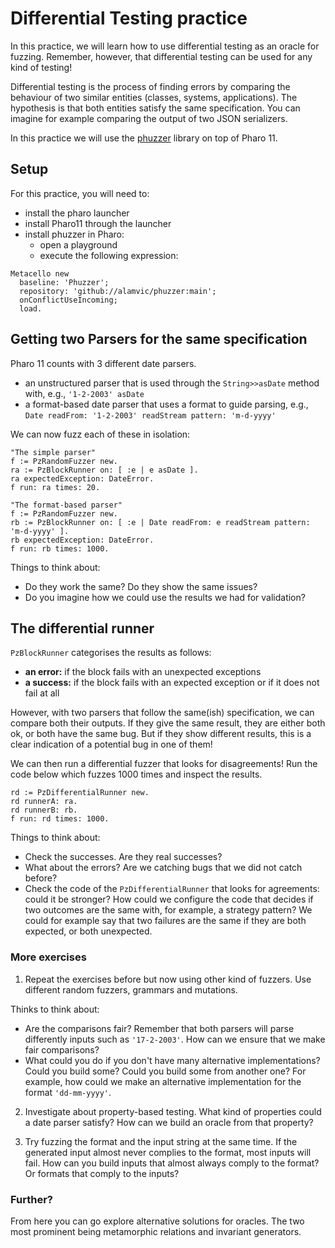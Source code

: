 # Differential Testing practice

In this practice, we will learn how to use differential testing as an oracle for fuzzing.
Remember, however, that differential testing can be used for any kind of testing!

Differential testing is the process of finding errors by comparing the behaviour of two similar entities (classes, systems, applications).
The hypothesis is that both entities satisfy the same specification.
You can imagine for example comparing the output of two JSON serializers.

In this practice we will use the [phuzzer](https://github.com/Alamvic/phuzzer/) library on top of Pharo 11.

## Setup

For this practice, you will need to:
 - install the pharo launcher
 - install Pharo11 through the launcher
 - install phuzzer in Pharo:
   - open a playground
   - execute the following expression:
  
```smalltalk
Metacello new
  baseline: 'Phuzzer';
  repository: 'github://alamvic/phuzzer:main';
  onConflictUseIncoming;
  load.
```

## Getting two Parsers for the same specification

Pharo 11 counts with 3 different date parsers.
 - an unstructured parser that is used through the `String>>asDate` method with, e.g., `'1-2-2003' asDate`
 - a format-based date parser that uses a format to guide parsing, e.g., `Date readFrom: '1-2-2003' readStream pattern: 'm-d-yyyy'`

We can now fuzz each of these in isolation:

```smalltalk
"The simple parser"
f := PzRandomFuzzer new.
ra := PzBlockRunner on: [ :e | e asDate ].
ra expectedException: DateError.
f run: ra times: 20.

"The format-based parser"
f := PzRandomFuzzer new.
rb := PzBlockRunner on: [ :e | Date readFrom: e readStream pattern: 'm-d-yyyy' ].
rb expectedException: DateError.
f run: rb times: 1000.
```

Things to think about:
- Do they work the same? Do they show the same issues?
- Do you imagine how we could use the results we had for validation?

## The differential runner

`PzBlockRunner` categorises the results as follows:
 - **an error:** if the block fails with an unexpected exceptions
 - **a success:** if the block fails with an expected exception or if it does not fail at all

However, with two parsers that follow the same(ish) specification, we can compare both their outputs.
If they give the same result, they are either both ok, or both have the same bug.
But if they show different results, this is a clear indication of a potential bug in one of them!

We can then run a differential fuzzer that looks for disagreements!
Run the code below which fuzzes 1000 times and inspect the results.

```smalltalk
rd := PzDifferentialRunner new.
rd runnerA: ra.
rd runnerB: rb.
f run: rd times: 1000.
```

Things to think about:
- Check the successes. Are they real successes?
- What about the errors? Are we catching bugs that we did not catch before?
- Check the code of the `PzDifferentialRunner` that looks for agreements: could it be stronger? How could we configure the code that decides if two outcomes are the same with, for example, a strategy pattern? We could for example say that two failures are the same if they are both expected, or both unexpected.

### More exercises

1. Repeat the exercises before but now using other kind of fuzzers. Use different random fuzzers, grammars and mutations.

Thinks to think about:
- Are the comparisons fair? Remember that both parsers will parse differently inputs such as `'17-2-2003'`. How can we ensure that we make fair comparisons?
- What could you do if you don't have many alternative implementations? Could you build some? Could you build some from another one? For example, how could we make an alternative implementation for the format `'dd-mm-yyyy'`.

2. Investigate about property-based testing. What kind of properties could a date parser satisfy? How can we build an oracle from that property?

3. Try fuzzing the format and the input string at the same time. If the generated input almost never complies to the format, most inputs will fail. How can you build inputs that almost always comply to the format? Or formats that comply to the inputs?

### Further?

From here you can go explore alternative solutions for oracles. The two most prominent being metamorphic relations and invariant generators.

